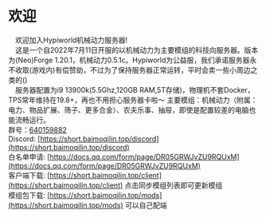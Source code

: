 # 欢迎

&emsp;欢迎加入Hypiworld机械动力服务器!  
 &emsp;这是一个自2022年7月11日开服的以机械动力为主要模组的科技向服务器。版本为(Neo)Forge 1.20.1，机械动力0.5.1c。Hypiworld为公益服，我们承诺服务器永不收取(游戏内)有偿赞助，不过为了保持服务器正常运转，平时会卖一些小周边之类的()  
 &emsp;服务器配置为i9 13900k(5.5Ghz,120GB RAM,5T存储)，物理机不套Docker，TPS常年维持在19.8+，再也不用担心服务器卡啦～ 主要模组：机械动力（附属：电力、物品扩展、筛子、更多合金）、农夫乐事、抽屉，即使是配置较差的电脑也能流畅运行。  
群号：[640159882](https://qm.qq.com/q/O3a8qF0i2G)  
Discord: [https://short.baimoqilin.top/discord](https://short.baimoqilin.top/discord)  
白名单申请: [https://docs.qq.com/form/page/DR05GRWJvZU9RQUxM](https://docs.qq.com/form/page/DR05GRWJvZU9RQUxM)  
客户端下载: [https://short.baimoqilin.top/client](https://short.baimoqilin.top/client) 点击同步模组列表即可更新模组  
模组包下载: [https://short.baimoqilin.top/mods](https://short.baimoqilin.top/mods) 可以自己配端
